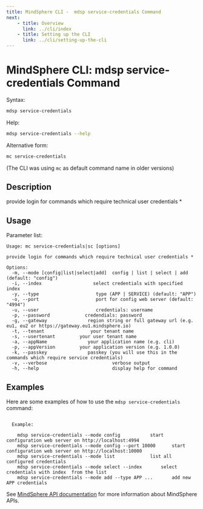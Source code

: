 ```yaml
---
title: MindSphere CLI -  mdsp service-credentials Command
next:
    - title: Overview
      link: ../cli/index
    - title: Setting up the CLI
      link: ../cli/setting-up-the-cli
---
```


# MindSphere CLI: mdsp service-credentials Command

Syntax:

```bash
mdsp service-credentials
```

Help:

```bash
mdsp service-credentials --help
```

Alternative form:

```bash
mc service-credentials
```

(The CLI was using `mc` as default command name in older versions)

## Description

provide login for commands which require technical user credentials *

## Usage

Parameter list:

```text
Usage: mc service-credentials|sc [options]

provide login for commands which require technical user credentials *

Options:
  -m, --mode [config|list|select|add]  config | list | select | add (default: "config")
  -i, --index                   select credentials with specified index
  -y, --type                     type (APP | SERVICE) (default: "APP")
  -o, --port                     port for config web server (default: "4994")
  -u, --user                     credentials: username
  -p, --password             credendials: password
  -g, --gateway               region string or full gateway url (e.g. eu1, eu2 or https://gateway.eu1.mindsphere.io)
  -t, --tenant                 your tenant name
  -s, --usertenant         your user tenant name
  -a, --appName               your application name (e.g. cli)
  -p, --appVersion         your application version (e.g. 1.0.0)
  -k, --passkey               passkey (you will use this in the commands which require service credentials)
  -v, --verbose                        verbose output
  -h, --help                           display help for command

```

## Examples

Here are some examples of how to use the `mdsp service-credentials` command:

```text

  Example:

    mdsp service-credentials --mode config 			 start configuration web server on http://localhost:4994
    mdsp service-credentials --mode config --port 10000 	 start configuration web server on http://localhost:10000
    mdsp service-credentials --mode list  			 list all configured credentials
    mdsp service-credentials --mode select --index  	 select credentials with index  from the list
    mdsp service-credentials --mode add --type APP ... 		 add new APP credentials

```

See [MindSphere API documentation](https://documentation.mindsphere.io/MindSphere/apis/index.html) for more information about MindSphere APIs.